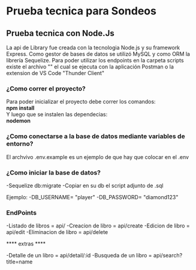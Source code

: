 # Prueba tecnica para Sondeos

## Prueba tecnica con **Node.Js**  
La api de Library fue creada con la tecnologia Node.js y su framework Express. Como gestor de bases de datos se utilizó MySQL y como ORM la librería Sequelize.
Para poder utilizar los endpoints en la carpeta scripts existe el archivo "" el cual se ejecuta con la aplicación Postman o la extension de VS Code "Thunder Client"

### ¿Como correr el proyecto?  
Para poder inicializar el proyecto debe correr los comandos:  
**npm install**  
Y luego que se instalen las dependecias:  
**nodemon**

### ¿Como conectarse a la base de datos mediante variables de entorno?  
El archvivo .env.example es un ejemplo de que hay que colocar en el .env

### ¿Como iniciar la base de datos?
-Sequelize db:migrate
-Copiar en su db el script adjunto de .sql

Ejemplo: 
-DB_USERNAME= "player"
-DB_PASSWORD= "diamond123"

### EndPoints

-Listado de libros = api/
-Creacion de libro = api/create
-Edicion de libro = api/edit
-Eliminacion de libro = api/delete

**** extras ****

-Detalle de un libro = api/detail/:id
-Busqueda de un libro =  api/search?title=name